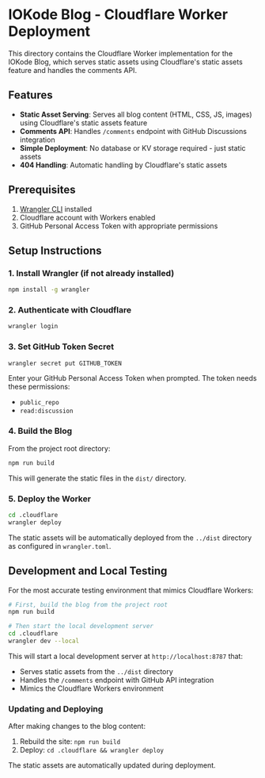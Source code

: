 # IOKode Blog - Cloudflare Worker Deployment

This directory contains the Cloudflare Worker implementation for the IOKode Blog, which serves static assets using
Cloudflare's static assets feature and handles the comments API.

## Features

- **Static Asset Serving**: Serves all blog content (HTML, CSS, JS, images) using Cloudflare's static assets feature
- **Comments API**: Handles `/comments` endpoint with GitHub Discussions integration
- **Simple Deployment**: No database or KV storage required - just static assets
- **404 Handling**: Automatic handling by Cloudflare's static assets

## Prerequisites

1. [Wrangler CLI](https://developers.cloudflare.com/workers/wrangler/install-and-update/) installed
2. Cloudflare account with Workers enabled
3. GitHub Personal Access Token with appropriate permissions

## Setup Instructions

### 1. Install Wrangler (if not already installed)

```bash
npm install -g wrangler
```

### 2. Authenticate with Cloudflare

```bash
wrangler login
```

### 3. Set GitHub Token Secret

```bash
wrangler secret put GITHUB_TOKEN
```

Enter your GitHub Personal Access Token when prompted. The token needs these permissions:
- `public_repo`
- `read:discussion`

### 4. Build the Blog

From the project root directory:

```bash
npm run build
```

This will generate the static files in the `dist/` directory.

### 5. Deploy the Worker

```bash
cd .cloudflare
wrangler deploy
```

The static assets will be automatically deployed from the `../dist` directory as configured in `wrangler.toml`.

## Development and Local Testing

For the most accurate testing environment that mimics Cloudflare Workers:

```bash
# First, build the blog from the project root
npm run build

# Then start the local development server
cd .cloudflare
wrangler dev --local
```

This will start a local development server at `http://localhost:8787` that:
- Serves static assets from the `../dist` directory
- Handles the `/comments` endpoint with GitHub API integration
- Mimics the Cloudflare Workers environment

### Updating and Deploying

After making changes to the blog content:

1. Rebuild the site: `npm run build`
2. Deploy: `cd .cloudflare && wrangler deploy`

The static assets are automatically updated during deployment.